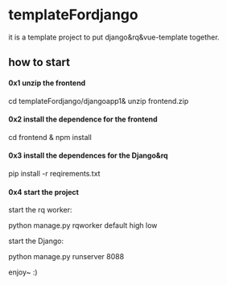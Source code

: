 # templateFordjango
it is a template project to put django&amp;rq&amp;vue-template together.

## how to start

#### 0x1 unzip the frontend

cd templateFordjango/djangoapp1& unzip frontend.zip

#### 0x2 install the dependence for the frontend

cd frontend & npm install

#### 0x3 install the dependences for the Django&rq

pip install -r reqirements.txt

#### 0x4 start the project

start the rq worker:

python manage.py rqworker default high low

start the Django:

python manage.py runserver 8088

enjoy~ :)

